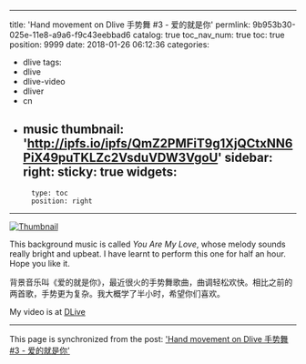 
---
title: 'Hand movement on Dlive 手势舞 #3 - 爱的就是你'
permlink: 9b953b30-025e-11e8-a9a6-f9c43eebbad6
catalog: true
toc_nav_num: true
toc: true
position: 9999
date: 2018-01-26 06:12:36
categories:
- dlive
tags:
- dlive
- dlive-video
- dliver
- cn
- music
thumbnail: 'http://ipfs.io/ipfs/QmZ2PMFiT9g1XjQCtxNN6PiX49puTKLZc2VsduVDW3VgoU'
sidebar:
    right:
        sticky: true
widgets:
    -
        type: toc
        position: right
---


[![Thumbnail](http://ipfs.io/ipfs/QmZ2PMFiT9g1XjQCtxNN6PiX49puTKLZc2VsduVDW3VgoU)](https://www.dlive.io/#/video/mrspointm/9b953b30-025e-11e8-a9a6-f9c43eebbad6)

This background music is called <i>You Are My Love</i>, whose melody sounds really bright and upbeat. I have learnt to perform this one for half an hour. Hope you like it.

背景音乐叫《爱的就是你》，最近很火的手势舞歌曲，曲调轻松欢快。相比之前的两首歌，手势更为复杂。我大概学了半小时，希望你们喜欢。


My video is at [DLive](https://www.dlive.io/#/video/mrspointm/9b953b30-025e-11e8-a9a6-f9c43eebbad6)

- - -

This page is synchronized from the post: ['Hand movement on Dlive 手势舞 #3 - 爱的就是你'](https://steemit.com/@mrspointm/9b953b30-025e-11e8-a9a6-f9c43eebbad6)
